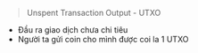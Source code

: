 > Unspent Transaction Output - UTXO
- Đầu ra giao dịch chưa chi tiêu
- Người ta gửi coin cho mình được coi la 1 UTXO


